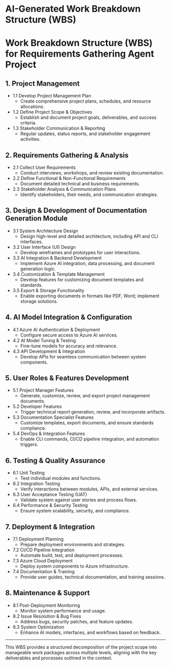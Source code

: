 # AI-Generated Work Breakdown Structure (WBS)

# Work Breakdown Structure (WBS) for Requirements Gathering Agent Project

## 1. Project Management
- 1.1 Develop Project Management Plan
  - Create comprehensive project plans, schedules, and resource allocations.
- 1.2 Define Project Scope & Objectives
  - Establish and document project goals, deliverables, and success criteria.
- 1.3 Stakeholder Communication & Reporting
  - Regular updates, status reports, and stakeholder engagement activities.

## 2. Requirements Gathering & Analysis
- 2.1 Collect User Requirements
  - Conduct interviews, workshops, and review existing documentation.
- 2.2 Define Functional & Non-Functional Requirements
  - Document detailed technical and business requirements.
- 2.3 Stakeholder Analysis & Communication Plans
  - Identify stakeholders, their needs, and communication strategies.

## 3. Design & Development of Documentation Generation Module
- 3.1 System Architecture Design
  - Design high-level and detailed architecture, including API and CLI interfaces.
- 3.2 User Interface (UI) Design
  - Develop wireframes and prototypes for user interactions.
- 3.3 AI Integration & Backend Development
  - Implement Azure AI integration, data processing, and document generation logic.
- 3.4 Customization & Template Management
  - Develop features for customizing document templates and standards.
- 3.5 Export & Storage Functionality
  - Enable exporting documents in formats like PDF, Word; implement storage solutions.

## 4. AI Model Integration & Configuration
- 4.1 Azure AI Authentication & Deployment
  - Configure secure access to Azure AI services.
- 4.2 AI Model Tuning & Testing
  - Fine-tune models for accuracy and relevance.
- 4.3 API Development & Integration
  - Develop APIs for seamless communication between system components.

## 5. User Roles & Features Development
- 5.1 Project Manager Features
  - Generate, customize, review, and export project management documents.
- 5.2 Developer Features
  - Trigger technical report generation, review, and incorporate artifacts.
- 5.3 Documentation Specialist Features
  - Customize templates, export documents, and ensure standards compliance.
- 5.4 DevOps & Integration Features
  - Enable CLI commands, CI/CD pipeline integration, and automation triggers.

## 6. Testing & Quality Assurance
- 6.1 Unit Testing
  - Test individual modules and functions.
- 6.2 Integration Testing
  - Verify interactions between modules, APIs, and external services.
- 6.3 User Acceptance Testing (UAT)
  - Validate system against user stories and process flows.
- 6.4 Performance & Security Testing
  - Ensure system scalability, security, and compliance.

## 7. Deployment & Integration
- 7.1 Deployment Planning
  - Prepare deployment environments and strategies.
- 7.2 CI/CD Pipeline Integration
  - Automate build, test, and deployment processes.
- 7.3 Azure Cloud Deployment
  - Deploy system components to Azure infrastructure.
- 7.4 Documentation & Training
  - Provide user guides, technical documentation, and training sessions.

## 8. Maintenance & Support
- 8.1 Post-Deployment Monitoring
  - Monitor system performance and usage.
- 8.2 Issue Resolution & Bug Fixes
  - Address bugs, security patches, and feature updates.
- 8.3 System Optimization
  - Enhance AI models, interfaces, and workflows based on feedback.

---

This WBS provides a structured decomposition of the project scope into manageable work packages across multiple levels, aligning with the key deliverables and processes outlined in the context.